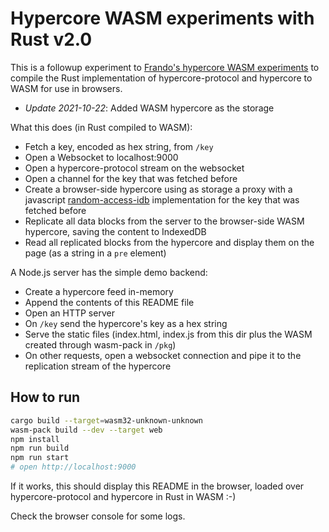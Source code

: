 # Hypercore WASM experiments with Rust v2.0

This is a followup experiment to [Frando's hypercore WASM experiments](https://github.com/Frando/hypercore-wasm-experiments) to compile the Rust implementation of hypercore-protocol and hypercore to WASM for use in browsers.

- *Update 2021-10-22*: Added WASM hypercore as the storage

What this does (in Rust compiled to WASM):

- Fetch a key, encoded as hex string, from `/key`
- Open a Websocket to localhost:9000
- Open a hypercore-protocol stream on the websocket
- Open a channel for the key that was fetched before
- Create a browser-side hypercore using as storage a proxy with a javascript [random-access-idb](https://github.com/random-access-storage/random-access-idb) implementation for the key that was fetched before
- Replicate all data blocks from the server to the browser-side WASM hypercore, saving the content to IndexedDB
- Read all replicated blocks from the hypercore and display them on the page (as a string in a `pre` element)

A Node.js server has the simple demo backend:

- Create a hypercore feed in-memory
- Append the contents of this README file
- Open an HTTP server
- On `/key` send the hypercore's key as a hex string
- Serve the static files (index.html, index.js from this dir plus the WASM created through wasm-pack in `/pkg`)
- On other requests, open a websocket connection and pipe it to the replication stream of the hypercore

## How to run

```bash
cargo build --target=wasm32-unknown-unknown
wasm-pack build --dev --target web
npm install
npm run build
npm run start
# open http://localhost:9000
```

If it works, this should display this README in the browser, loaded over hypercore-protocol and hypercore in Rust in WASM :-)

Check the browser console for some logs.
